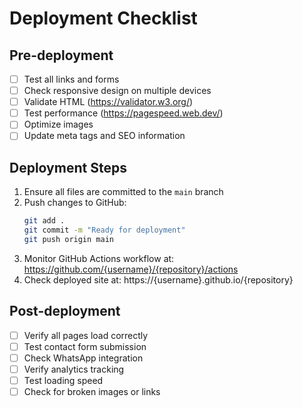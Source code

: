 # Deployment Checklist

## Pre-deployment
- [ ] Test all links and forms
- [ ] Check responsive design on multiple devices
- [ ] Validate HTML (https://validator.w3.org/)
- [ ] Test performance (https://pagespeed.web.dev/)
- [ ] Optimize images
- [ ] Update meta tags and SEO information

## Deployment Steps
1. Ensure all files are committed to the `main` branch
2. Push changes to GitHub:
   ```bash
   git add .
   git commit -m "Ready for deployment"
   git push origin main
   ```
3. Monitor GitHub Actions workflow at: https://github.com/{username}/{repository}/actions
4. Check deployed site at: https://{username}.github.io/{repository}

## Post-deployment
- [ ] Verify all pages load correctly
- [ ] Test contact form submission
- [ ] Check WhatsApp integration
- [ ] Verify analytics tracking
- [ ] Test loading speed
- [ ] Check for broken images or links 